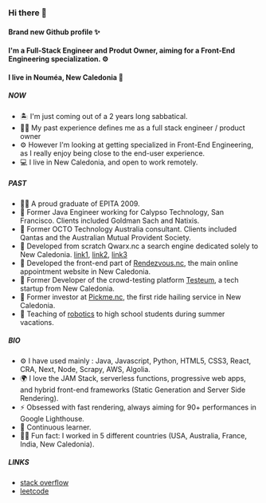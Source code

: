 ### Hi there 👋

#### Brand new Github profile ✨

#### I'm a Full-Stack Engineer and Produt Owner, aiming for a Front-End Engineering specialization. ⚙️
#### I live in Nouméa, New Caledonia 🌴

##### NOW
- 🏝 I'm just coming out of a 2 years long sabbatical.
- 💁‍♂️ My past experience defines me as a full stack engineer / product owner
- ⚙️ However I'm looking at getting specialized in Front-End Engineering, as I really enjoy being close to the end-user experience.
- 💻 I live in New Caledonia, and open to work remotely.

##### PAST
- 👨‍🎓 A proud graduate of EPITA 2009.
- 🏦 Former Java Engineer working for Calypso Technology, San Francisco. Clients included Goldman Sach and Natixis.
- 🧐 Former OCTO Technology Australia consultant. Clients included Qantas and the Australian Mutual Provident Society.
- 🔎 Developed from scratch Qwarx.nc a search engine dedicated solely to New Caledonia. [link1](https://www.moncoachwebmarketing.nc/2558-qwarx-nc-naissance-dun-moteur-de-recherche-caledonien), [link2](https://madein.nc/rubriques/economique-et-social/2295-un-moteur-de-recherche-100-local), [link3](https://www.lnc.nc/article/nouvelle-caledonie/economie/qwarx-le-moteur-de-recherche-local-peut-il-reussir-a-s-imposer)
- 📖 Developed the front-end part of [Rendezvous.nc](https://rendezvous.nc/), the main online appointment website in New Caledonia.
- 🐞 Former Developer of the crowd-testing platform [Testeum](https://testeum.com/), a tech startup from New Caledonia.
- 🚕 Former investor at [Pickme.nc](https://www.youtube.com/watch?v=JjRdM5riTBM), the first ride hailing service in New Caledonia.
- 🤖 Teaching of [robotics](https://www.lnc.nc/article/grand-noumea/noumea/a-saint-quentin-les-vacanciers-apprivoisent-la-robotique) to high school students during summer vacations.

##### BIO
- ⚙️ I have used mainly : Java, Javascript, Python, HTML5, CSS3, React, CRA, Next, Node, Scrapy, AWS, Algolia.
- 🌍 I love the JAM Stack, serverless functions, progressive web apps, and hybrid front-end frameworks (Static Generation and Server Side Rendering).
- ⚡️ Obsessed with fast rendering, always aiming for 90+ performances in Google Lighthouse.
- 🌱 Continuous learner.
- 💁‍♂️ Fun fact: I worked in 5 different countries (USA, Australia, France, India, New Caledonia).

##### LINKS
- [stack overflow](https://stackoverflow.com/users/2617419)
- [leetcode](https://leetcode.com/user1019w/)
